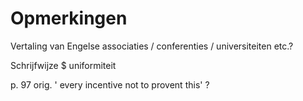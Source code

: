 # Opmerkingen

Vertaling van Engelse associaties / conferenties / universiteiten etc.?

Schrijfwijze $ uniformiteit

p. 97 orig. ' every incentive not to provent this' ?